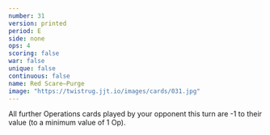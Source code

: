 ```yaml
---
number: 31
version: printed
period: E
side: none
ops: 4
scoring: false
war: false
unique: false
continuous: false
name: Red Scare—Purge
image: "https://twistrug.jjt.io/images/cards/031.jpg"
---
```

All further Operations cards played by your opponent this turn are -1 to their value (to a minimum value of 1 Op).
